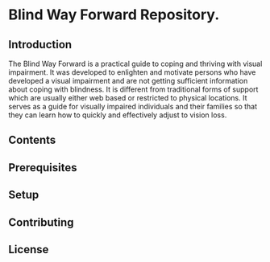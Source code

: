 # Blind Way Forward Repository.
## Introduction
The Blind Way Forward is a practical guide to coping and thriving with visual impairment. It was developed to enlighten and motivate persons who have developed a visual impairment and are not getting sufficient information about coping with blindness. It is different from traditional forms of support which are usually either web based or restricted to physical locations. It serves as a guide for visually impaired individuals and their families so that they can learn how to quickly and effectively adjust to vision loss. 
## Contents
## Prerequisites
## Setup
## Contributing
## License
